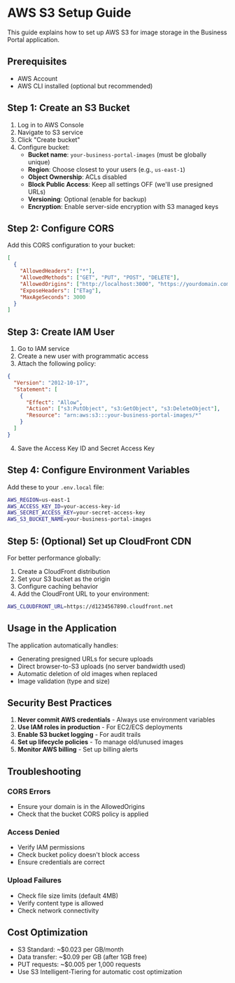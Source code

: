 # AWS S3 Setup Guide

This guide explains how to set up AWS S3 for image storage in the Business Portal application.

## Prerequisites

- AWS Account
- AWS CLI installed (optional but recommended)

## Step 1: Create an S3 Bucket

1. Log in to AWS Console
2. Navigate to S3 service
3. Click "Create bucket"
4. Configure bucket:
   - **Bucket name**: `your-business-portal-images` (must be globally unique)
   - **Region**: Choose closest to your users (e.g., `us-east-1`)
   - **Object Ownership**: ACLs disabled
   - **Block Public Access**: Keep all settings OFF (we'll use presigned URLs)
   - **Versioning**: Optional (enable for backup)
   - **Encryption**: Enable server-side encryption with S3 managed keys

## Step 2: Configure CORS

Add this CORS configuration to your bucket:

```json
[
  {
    "AllowedHeaders": ["*"],
    "AllowedMethods": ["GET", "PUT", "POST", "DELETE"],
    "AllowedOrigins": ["http://localhost:3000", "https://yourdomain.com"],
    "ExposeHeaders": ["ETag"],
    "MaxAgeSeconds": 3000
  }
]
```

## Step 3: Create IAM User

1. Go to IAM service
2. Create a new user with programmatic access
3. Attach the following policy:

```json
{
  "Version": "2012-10-17",
  "Statement": [
    {
      "Effect": "Allow",
      "Action": ["s3:PutObject", "s3:GetObject", "s3:DeleteObject"],
      "Resource": "arn:aws:s3:::your-business-portal-images/*"
    }
  ]
}
```

4. Save the Access Key ID and Secret Access Key

## Step 4: Configure Environment Variables

Add these to your `.env.local` file:

```bash
AWS_REGION=us-east-1
AWS_ACCESS_KEY_ID=your-access-key-id
AWS_SECRET_ACCESS_KEY=your-secret-access-key
AWS_S3_BUCKET_NAME=your-business-portal-images
```

## Step 5: (Optional) Set up CloudFront CDN

For better performance globally:

1. Create a CloudFront distribution
2. Set your S3 bucket as the origin
3. Configure caching behavior
4. Add the CloudFront URL to your environment:

```bash
AWS_CLOUDFRONT_URL=https://d1234567890.cloudfront.net
```

## Usage in the Application

The application automatically handles:

- Generating presigned URLs for secure uploads
- Direct browser-to-S3 uploads (no server bandwidth used)
- Automatic deletion of old images when replaced
- Image validation (type and size)

## Security Best Practices

1. **Never commit AWS credentials** - Always use environment variables
2. **Use IAM roles in production** - For EC2/ECS deployments
3. **Enable S3 bucket logging** - For audit trails
4. **Set up lifecycle policies** - To manage old/unused images
5. **Monitor AWS billing** - Set up billing alerts

## Troubleshooting

### CORS Errors

- Ensure your domain is in the AllowedOrigins
- Check that the bucket CORS policy is applied

### Access Denied

- Verify IAM permissions
- Check bucket policy doesn't block access
- Ensure credentials are correct

### Upload Failures

- Check file size limits (default 4MB)
- Verify content type is allowed
- Check network connectivity

## Cost Optimization

- S3 Standard: ~$0.023 per GB/month
- Data transfer: ~$0.09 per GB (after 1GB free)
- PUT requests: ~$0.005 per 1,000 requests
- Use S3 Intelligent-Tiering for automatic cost optimization
